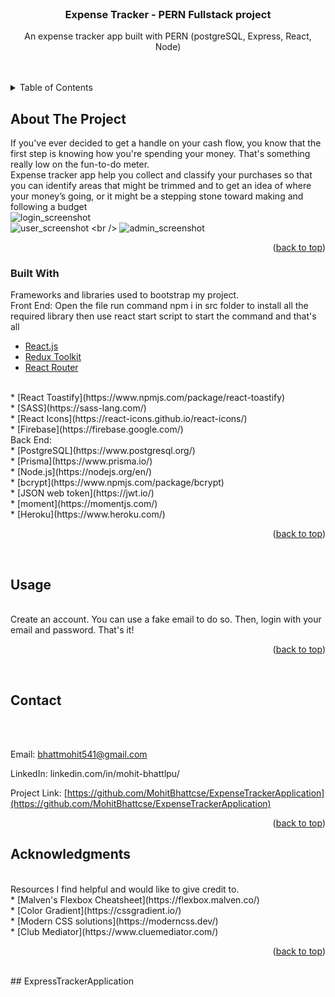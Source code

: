 <div id="top"></div>

<!-- PROJECT LOGO -->
<br />
<div align="center">
  </a>

  <h3 align="center">Expense Tracker - PERN Fullstack project</h3>

  <p align="center">
    An expense tracker app built with PERN (postgreSQL, Express, React, Node)
     <br />
     <br />
     <br />
    </p>   
</div>



<!-- TABLE OF CONTENTS -->
<details>
  <summary>Table of Contents</summary>
  
  <ol><br />
    <li>
      <a href="#about-the-project">About The Project</a>
      <ul><br />
        <li><a href="#built-with">Built With</a></li>
      </ul>
    </li>
    <li><a href="#usage">Usage</a></li>   
    <li><a href="#contact">Contact</a></li>
    <li><a href="#acknowledgments">Acknowledgments</a></li>
  </ol>
</details>



<!-- ABOUT THE PROJECT -->
## About The Project

If you've ever decided to get a handle on your cash flow, you know that the first step is knowing how you're spending your money. That's something really low on the fun-to-do meter.
<br />
Expense tracker app help you collect and classify your purchases so that you can identify areas that might be trimmed and to get an idea of where your money’s going, or it might be a stepping stone toward making and following a budget
<br />
![login_screenshot](https://i.postimg.cc/26ttR36q/Screenshot-2025-03-07-123719.png)
<br />
![user_screenshot]([https://user-images.githubusercontent.com/83043304/183782365-98e68e24-0d7a-4264-b5ea-d2f92756e765.png](https://github.com/MohitBhattcse/ExpressTrackerApplication/blob/main/img/Screenshot%202025-03-07%20123738.png))
<br />
![admin_screenshot](https://i.postimg.cc/mk0KMhWx/Screenshot-2025-03-07-123805.png)
<br />
<p align="right">(<a href="#top">back to top</a>)</p>


### Built With

Frameworks and libraries used to bootstrap my project. 
<br />
Front End:
Open the file run command npm i in src folder to install all the required library then use react start script to start the command and that's all<br />
* [React.js](https://reactjs.org/)<br />
* [Redux Toolkit](https://redux-toolkit.js.org/)<br />
* [React Router](https://v5.reactrouter.com/web/guides/quick-start)
<br />
* [React Toastify](https://www.npmjs.com/package/react-toastify)
<br />
* [SASS](https://sass-lang.com/)<br />
* [React Icons](https://react-icons.github.io/react-icons/)<br />
* [Firebase](https://firebase.google.com/)
<br />
Back End:

<br />
* [PostgreSQL](https://www.postgresql.org/)<br />
* [Prisma](https://www.prisma.io/)<br />
* [Node.js](https://nodejs.org/en/)<br />
* [bcrypt](https://www.npmjs.com/package/bcrypt)<br />
* [JSON web token](https://jwt.io/)<br />
* [moment](https://momentjs.com/)<br />
* [Heroku](https://www.heroku.com/)<br />


<p align="right">(<a href="#top">back to top</a>)</p><br />

<!-- USAGE EXAMPLES -->
## Usage
<br />
Create an account. You can use a fake email to do so. Then, login with your email and password. That's it!
<br />
<p align="right">(<a href="#top">back to top</a>)</p><br />

<!-- CONTACT -->
## Contact
<br />
<br>

Email: bhattmohit541@gmail.com<br />

LinkedIn: linkedin.com/in/mohit-bhattlpu/<br />

Project Link: [https://github.com/MohitBhattcse/ExpenseTrackerApplication](https://github.com/MohitBhattcse/ExpenseTrackerApplication)
<br />
<p align="right">(<a href="#top">back to top</a>)</p>


<!-- ACKNOWLEDGMENTS -->
## Acknowledgments
<br />
Resources I find helpful and would like to give credit to. 
<br />
* [Malven's Flexbox Cheatsheet](https://flexbox.malven.co/)
<br />
* [Color Gradient](https://cssgradient.io/)<br />
* [Modern CSS solutions](https://moderncss.dev/)<br />
* [Club Mediator](https://www.cluemediator.com/)
<br />

<p align="right">(<a href="#top">back to top</a>)</p>

<br />
##   E x p r e s s T r a c k e r A p p l i c a t i o n 
 
 
